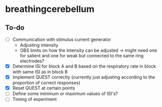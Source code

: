 # breathingcerebellum
## To-do
- [ ] Communication with stimulus current generator 
    - Adjusting intensity 
    - OBS limits on how the intensity can be adjusted -> might need one for salient and one for weak but connected to the same ring electrodes?
- [X] Determine ISI for block A and B based on the respiratory rate in block with same ISI as in block B
- [X] Implement QUEST correctly (currently just adjusting according to the proportion of correct responses)
- [x] Reset QUEST at certain points
- [ ] Define some minimum or maximum values of ISI's?
- [ ] Timing of experiment